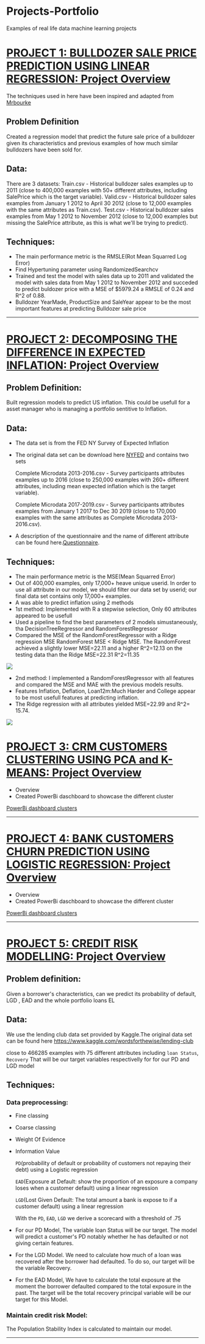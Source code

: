 # Projects-Portfolio
Examples of real life data machine learning projects 

# [PROJECT 1: BULLDOZER SALE PRICE PREDICTION USING LINEAR REGRESSION: Project Overview](https://github.com/HermannJoel/Finance/tree/main/Bulldozer%20Sale%20Price%20Prediction)

 The techniques used in here have been inspired and adapted from [Mrbourke](https://github.com/mrdbourke)

## Problem Definition

  Created a regression model that predict the future sale price of a bulldozer given its
  characteristics and previous examples of how much similar bulldozers have been sold for.

## Data: 

  There are 3 datasets:
  Train.csv - Historical bulldozer sales examples up to 2011 (close to 400,000 examples with 50+ different attributes, including SalePrice which is the target variable).
  Valid.csv - Historical bulldozer sales examples from January 1 2012 to April 30 2012 (close to 12,000 examples with the same attributes as Train.csv).
  Test.csv - Historical bulldozer sales examples from May 1 2012 to November 2012 (close to 12,000 examples but missing the SalePrice attribute, as this is what we'll be trying    to predict).
## Techniques:

* The main performance metric is the RMSLE(Rot Mean Squarred Log Error)  
* Find Hypertuning parameter using RandomizedSearchcv
* Trained and test the model with sales data up to 2011 and validated the model with sales data from May 1
  2012 to November 2012 and succeded to predict buldozer price with a
  MSE of $5979.24 a RMSLE of 0.24 and R^2 of 0.88.
* Bulldozer YearMade, ProductSize and SaleYear appear to be the most important features at predicting
  Bulldozer sale price 

---

# [PROJECT 2: DECOMPOSING THE DIFFERENCE IN EXPECTED INFLATION: Project Overview](https://github.com/HermannJoel/Finance/tree/main/Inflation_Expectation)

## Problem Definition:

 Built regression models to predict US inflation. This could be usefull for a asset
 manager who is managing a portfolio sentitive to Inflation.
 ## Data:

* The data set is from the FED NY Survey of Expected Inflation
* The original data set can be download here [NYFED](https://www.newyorkfed.org/microeconomics/sce#/) and
  contains two sets

  Complete Microdata 2013-2016.csv - Survey participants attributes examples up to 2016 (close to 250,000 examples with 260+ different attributes, including mean expected inflation which is the target variable).
  
  Complete Microdata 2017-2019.csv - Survey participants attributes examples from January 1 2017 to Dec 30 2019 (close to 170,000 examples with the same attributes as Complete Microdata 2013-2016.csv).

* A description of the questionnaire and the name of different attribute can be found here.[Questionnaire](https://www.newyorkfed.org/medialibrary/interactives/sce/sce/downloads/datafrbny-sce-survey-core-module-public-questionnaire.pdf).

## Techniques:

* The main performance metric is the MSE(Mean Squarred Error)
* Out of 400,000 examples, only 17,000+  heave unique userid. In order to use all attribute in our model, we
    should filter our data set by userid; our final data set contains only 17,000+ examples.  
* A was able to predict inflation using 2 methods
* 1st method: Implemented with R a stepwise selection, Only 60 attributes appeared to be usefull
* Used a pipeline to find the best parameters of 2 models simustaneously, tha DecisionTreeRegressor and
  RandomForestRegressor 
* Compared the MSE of the RandomForestRegressor with a Ridge regression MSE
  RandomForest MSE < Ridge MSE. The RandomForest achieved a slightly lower MSE=22.11 and a higher R^2=12.13 on the testing data than the Ridge MSE=22.31 R^2=11.35
  
![](/Images/Results1.png)

* 2nd method: I implemented a RandomForestRegressor with all features and compared the MSE and MAE with the previous models results.
* Features Inflation, Deflation, Loan12m:Much Harder and College appear to be most usefull features at predicting inflation.
* The Ridge regression with all attributes yielded MSE=22.99 and R^2= 15.74.
  
![](/Images/Results2.png)


# [PROJECT 3: CRM CUSTOMERS CLUSTERING USING PCA and K-MEANS: Project Overview](https://github.com/HermannJoel/Finance/tree/main/Customers%20Clustering%20using%20K-Means)

* Overview
* Created PowerBi daschboard to showcase the different cluster

[PowerBi dashboard clusters](https://github.com/HermannJoel/Finance/blob/main/Customers%20Clustering%20using%20K-Means/Customers_Clusters_Dashboard.pbix)

---
# [PROJECT 4: BANK CUSTOMERS CHURN PREDICTION USING LOGISTIC REGRESSION: Project Overview](https://github.com/HermannJoel/Finance/tree/main/Bank_Customers_Churn_Prediction)

* Overview
* Created PowerBi daschboard to showcase the different cluster

[PowerBi dashboard clusters](https://github.com/HermannJoel/Finance/blob/main/Bank_Customers_Churn_Prediction/Bank_Customers_Churn.pbix)

---

# [PROJECT 5: CREDIT RISK MODELLING: Project Overview](https://github.com/HermannJoel/Finance/tree/main/Credit_Risk_Modeling)

## Problem definition:

  Given a borrower's characteristics, can we predict its probability of default, LGD , EAD and the whole portfolio loans EL 

## Data:

  We use the lending club data set provided by Kaggle.The original data set can be found here https://www.kaggle.com/wordsforthewise/lending-club

  close to 466285  examples with 75 different attributes including `loan Status`, `Recovery` That will be our target variables respectivelly for for our PD and LGD model

## Techniques:
 
### Data preprocessing: 

* Fine classing
* Coarse classing
* Weight Of Evidence
* Information Value

  `PD`(probability of default or probability of customers not repaying their debt) using a Logistic regression

  `EAD`(Exposure at Default: show the proportion of an exposure a company loses when a customer default)
   using a linear regression

  `LGD`(Lost Given Default: The total amount a bank is expose to if a customer default) using a linear regression

  With the `PD`, `EAD`, `LGD` we derive a scorecard with a threshold of .75

* For our PD Model, The variable loan Status will be our target. The model will predict a customer's PD 
  notably whether he has defaulted or not giving certain features.

* For the LGD Model. We need to calculate how much of a loan was recovered after the borrower had defaulted.
   To do so, our target will be the variable Recovery.

* For the EAD Model, We have to calculate the total exposure at the moment the borrower defaulted compared to
  the total exposure in the past. The target will be the total recovery principal variable will be our target for this Model.

### Maintain credit risk Model:

 The Population Stability Index is calculated to maintain our model.
 
---

